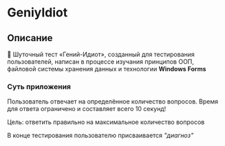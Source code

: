 # GeniyIdiot

## Описание 
🧠 Шуточный тест «Гений-Идиот», созданный для тестирования пользователей, написан в процессе изучания принципов ООП, файловой системы хранения данных и технологии **Windows Forms**
### Суть приложения
Пользователь отвечает на определённое количество вопросов. Время для ответа ограничено и составляет всего 10 секунд!

Цель: ответить правильно на максимальное количество вопросов

В конце тестирования пользователю присваивается _"диагноз"_
